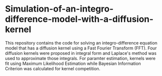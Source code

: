 # Simulation-of-an-integro-difference-model-with-a-diffusion-kernel
This repository contains the code for solving an integro-difference equation model that has a diffusion kernel using a Fast Fourier Transform (FFT). Four diffusion kernels were proposed in integral form and Laplace's method was used to approximate those integrals. For paramter estimation, kernels were fit using Maximum Likelihood Estimation while Bayesian Information Criterion was calculated for kernel competition.  


